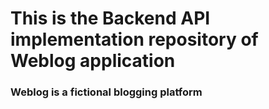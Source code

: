 # This is the Backend API implementation repository of Weblog application

### Weblog is a fictional blogging platform
